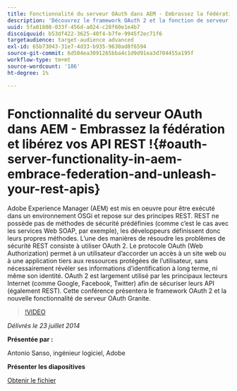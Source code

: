 ```yaml
---
title: Fonctionnalité du serveur OAuth dans AEM - Embrassez la fédération et libérez vos API REST !
description: 'Découvrez le framework OAuth 2 et la fonction de serveur OAuth Granite. Adobe Experience Manager (AEM) est mis en oeuvre pour être exécuté dans un environnement OSGi et repose sur des principes REST. '
uuid: 5fa01808-033f-456d-a024-c28f60e1e4b7
discoiquuid: b53df422-3625-40f4-b7fe-9945f2ec71f6
targetaudience: target-audience advanced
exl-id: 65b73043-31e7-4d33-b935-9630ad8f6594
source-git-commit: 6d504ea3091265bba4c1d9d91ea3d704455a195f
workflow-type: tm+mt
source-wordcount: '186'
ht-degree: 1%

---
```


# Fonctionnalité du serveur OAuth dans AEM - Embrassez la fédération et libérez vos API REST !{#oauth-server-functionality-in-aem-embrace-federation-and-unleash-your-rest-apis}

Adobe Experience Manager (AEM) est mis en oeuvre pour être exécuté dans un environnement OSGi et repose sur des principes REST. REST ne possède pas de méthodes de sécurité prédéfinies (comme c’est le cas avec les services Web SOAP, par exemple), les développeurs définissent donc leurs propres méthodes. L’une des manières de résoudre les problèmes de sécurité REST consiste à utiliser OAuth 2. Le protocole OAuth (Web Authorization) permet à un utilisateur d’accorder un accès à un site web ou à une application tiers aux ressources protégées de l’utilisateur, sans nécessairement révéler ses informations d’identification à long terme, ni même son identité. OAuth 2 est largement utilisé par les principaux lecteurs Internet (comme Google, Facebook, Twitter) afin de sécuriser leurs API (également REST). Cette conférence présentera le framework OAuth 2 et la nouvelle fonctionnalité de serveur OAuth Granite.

>[!VIDEO](https://video.tv.adobe.com/v/19466/?quality=9)

*Délivrés le 23 juillet 2014*

**Présentée par :**

Antonio Sanso, ingénieur logiciel, Adobe

**Présenter les diapositives**

[Obtenir le fichier](assets/oauth-server-functionality-in-aem-7-23-14.pdf)
<!--
[Get back to the Overview](https://helpx.adobe.com/experience-manager/kt/eseminars/gems/aem-index.html)
-->
